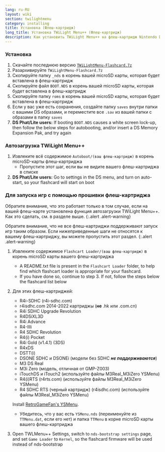 ```yaml
---
lang: ru-RU
layout: wiki
section: twilightmenu
category: installing
title: Установка (Флеш-картридж)
long_title: Установка TWiLight Menu++ (Флеш-картридж)
description: Как установить TWiLight Menu++ на флеш-картридж Nintendo DS
---
```


### Установка
1. Скачайте последнюю версию [`TWiLightMenu-Flashcard.7z`](https://github.com/DS-Homebrew/TWiLightMenu/releases/latest/download/TWiLightMenu-Flashcard.7z)
1. Разархивируйте `TWiLightMenu-Flashcard.7z`
1. Скопируйте папку `_nds` в корень вашей microSD карты, которая будет вставлена в флеш-картридж
1. Скопируйте файл `BOOT.NDS` в корень вашей microSD карты, которая будет вставлена в флеш-картридж
1. Скопируйте папку `roms` в корень вашей microSD карты, которая будет вставлена в флеш-картридж
1. Если у вас уже есть сохранения, создайте папку `saves` внутри папки с вашими DS образами, и переместите все `.sav` из вашей папки с образами в папку `saves`
1. **DS Phat/Lite users:** If booting `BOOT.NDS` causes a white screen lock-up, then follow the below steps for autobooting, and/or insert a DS Memory Expansion Pak, and try again

### Автозагрузка TWiLight Menu++
1. Извлеките всё содержимое `Autoboot/(ваш флеш-картридж)` в корень microSD-карты флеш-картриджа
   - Пропустите этот шаг, если вы не видите вашего флеш-картриджа в списке
1. **DS Phat/Lite users:** Go to settings in the DS menu, and turn on auto-start, so your flashcard will start on boot

### Для запуска игр с помощью прошивки флеш-картриджа

Обратите внимание, что это работает только в том случае, если на вашей флеш-карте установлена функция автозагрузки TWiLight Menu++. Как это сделать, см. в разделе выше.
{:.alert .alert-warning}

Обратите внимание, что не все флеш-картриджи поддерживают запуск игр таким образом. Если нижеприведенные шаги не относятся к вашему флеш-картриджу, вы можете пропустить этот раздел.
{:.alert .alert-warning}

1. Извлеките содержимое `Flashcart Loader/(ваш флеш-картридж)` в корень microSD карты вашего флеш-картриджа
   - A README.txt file is present in the `Flashcart Loader` folder, to help find which flashcart loader is appropriate for your flashcard.
   - If you have done so, continue to step 3. If not, follow the steps below the flashcard list below

1. Для этих флеш-картриджей:
   - R4i-SDHC (r4i-sdhc.com)
   - r4isdhc.com 2014-2022 картриджы (**не** .hk или .com.cn)
   - R4i SDHC Upgrade Revolution
   - R4DSiXL3D
   - R4i Advance
   - R4-IIIi
   - R4 SDHC Revolution
   - R4(i) Pocket
   - R4i Gold (v1.4.1) (3DS)
   - R4xDS
   - DSTT(i)
   - DSONE SDHC и DSONEi (модели без SDHC ***не поддерживаются***)
   - M3 DS Real
   - M3i Zero (модель, отличная от GMP-Z003)
   - iTouchDS и iTouch2 (используйте файлы M3Real_M3iZero YSMenu)
   - R4(i)RTS (r4rts.com) (используйте файлы M3Real_M3iZero YSMenu)
   - R4 SDHC RTS (черный картридж) (r4isdhc.com) (используйте файлы M3Real_M3iZero YSMenu)

   Install [RetroGameFan's YSMenu](https://gbatemp.net/download/35737/).
      - Убедитесь, что у вас есть `YSMenu.nds` (переименуйте из `TTMenu.dat`, если его нет) и папка `TTMenu` в корне microSD карты вашего флеш-картриджа
1. Open TWLMenu++ Settings, switch to `nds-bootstrap settings` page, and set `Game Loader` to `Kernel`, so the flashcard firmware will be used instead of nds-bootstrap
